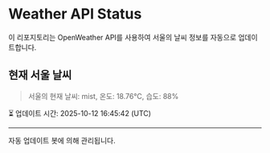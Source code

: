 
# Weather API Status

이 리포지토리는 OpenWeather API를 사용하여 서울의 날씨 정보를 자동으로 업데이트합니다.

## 현재 서울 날씨
> 서울의 현재 날씨: mist, 온도: 18.76°C, 습도: 88%

⏳ 업데이트 시간: 2025-10-12 16:45:42 (UTC)

---
자동 업데이트 봇에 의해 관리됩니다.
